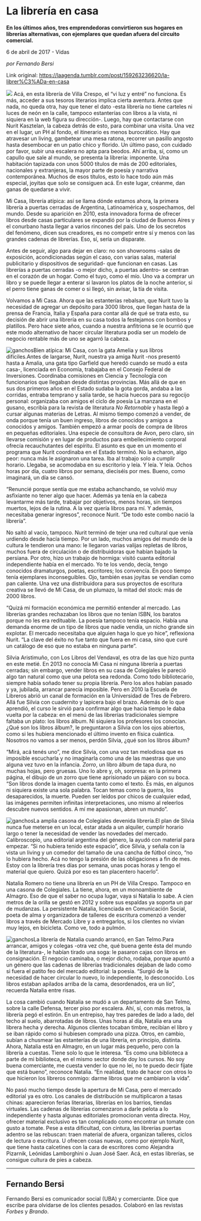 # La librería en casa

**En los últimos años, tres emprendedoras convirtieron sus hogares en librerías alternativas, con ejemplares que quedan afuera del circuito comercial.**

6 de abril de 2017 - Vidas

_por Fernando Bersi_

Link original: https://laagenda.tumblr.com/post/159263236620/la-librer%C3%ADa-en-casa

![](https://64.media.tumblr.com/edb3f5f7803165a4baad76c609537783/tumblr_inline_pjzz0mlZby1t6q87u_500.jpg)
Acá, en esta librería de Villa Crespo, el “vi luz y entré” no funciona. Es más, acceder a sus tesoros literarios implica cierta aventura. Antes que nada, no queda otra, hay que tener el dato -esta librería no tiene carteles ni luces de neón en la calle, tampoco estanterías con libros a la vista, ni siquiera en la web figura su dirección-. Luego, hay que contactarse con Nurit Kasztelan, la cabeza detrás de esto, para combinar una visita. Una vez en el lugar, un PH al fondo, el itinerario es menos burocrático. Hay que atravesar un living, gambetear una mesa ratona, recorrer un pasillo angosto hasta desembocar en un patio chico y florido. Un último paso, con cuidado por favor, subir una escalera no apta para beodos. Ahí arriba, sí, como un capullo que sale al mundo, se presenta la librería: imponente. Una habitación tapizada con unos 5000 títulos de más de 200 editoriales, nacionales y extranjeras, la mayor parte de poesía y narrativa contemporánea. Muchos de esos títulos, esto lo hace todo aún más especial, joyitas que solo se consiguen acá. En este lugar, créanme, dan ganas de quedarse a vivir.

Mi Casa, librería atípica: así se llama dónde estamos ahora, la primera librería a puertas cerradas de Argentina, Latinoamérica y, sospechamos, del mundo. Desde su aparición en 2010, esta innovadora forma de ofrecer libros desde casas particulares se expandió por la ciudad de Buenos Aires y el conurbano hasta llegar a varios rincones del país. Uno de los secretos del fenómeno, dicen sus creadores, es no competir entre sí y menos con las grandes cadenas de librerías. Eso, sí, sería un disparate.

Antes de seguir, algo para dejar en claro: no son showrooms -salas de exposición, acondicionadas según el caso, con varias salas, material publicitario y dispositivos de seguridad- que funcionan en casas. Las librerías a puertas cerradas -o mejor dicho, a puertas adentro- se centran en el corazón de un hogar. Como el tuyo, como el mío. Uno va a comprar un libro y se puede llegar a enterar si lavaron los platos de la noche anterior, si el perro tiene ganas de comer o si llegó, sin avisar, la tía de visita.

Volvamos a Mi Casa. Ahora que las estanterías rebalsan, que Nurit tuvo la necesidad de agregar un depósito para 3000 libros, que llegan hasta de la prensa de Francia, Italia y España para contar allá de qué se trata esto, su decisión de abrir una librería en su casa todos la festejamos con bombos y platillos. Pero hace siete años, cuando a nuestra anfitriona se le ocurrió que este modo alternativo de hacer circular literatura podía ser un modelo de negocio rentable más de uno se agarró la cabeza. 

![ganchos](https://64.media.tumblr.com/1deaa7d87fb3f4e29474e6046ecd6427/tumblr_inline_pjzz0mdvfP1t6q87u_500.jpg)Bien atípica: Mi Casa, con la gata Amelia y sus libros difíciles.Antes de largarse, Nurit, nuestra ya amiga Nurit -nos presentó hasta a Amalia, una gata tipo Garfield que heredó cuando se mudó a esta casa-, licenciada en Economía, trabajaba en el Consejo Federal de Inversiones. Coordinaba comisiones en Ciencia y Tecnología con funcionarios que llegaban desde distintas provincias. Más allá de que en sus dos primeros años en el Estado sudaba la gota gorda, andaba a las corridas, entraba temprano y salía tarde, se hacía huecos para su regocijo personal: organizaba con amigos el ciclo de poesía La manzana en el gusano, escribía para la revista de literatura *No Retornable* y hasta llegó a cursar algunas materias de Letras. Al mismo tiempo comenzó a vender, de onda porque tenía un buen ingreso, libros de conocidos y amigos a conocidos y amigos. También empezó a armar pools de compra de libros en pequeñas editoriales. Una especie de consultora de Avon, pero claro, sin llevarse comisión y en lugar de productos para embellecimiento corporal ofrecía recauchutantes del espíritu. El asunto es que en un momento el programa que Nurit coordinaba en el Estado terminó. No la echaron, algo peor: nunca más le asignaron una tarea. Iba al trabajo solo a cumplir horario. Llegaba, se acomodaba en su escritorio y leía. Y leía. Y leía. Ochos horas por día, cuatro libros por semana, dieciséis por mes. Bueno, como imaginará, un día se cansó. 

“Renuncié porque sentía que me estaba achanchando, se volvió muy asfixiante no tener algo que hacer. Además ya tenía en la cabeza levantarme más tarde, trabajar por objetivos, menos horas, sin tiempos muertos, lejos de la rutina. A la vez quería libros para mí. Y además, necesitaba generar ingresos”, reconoce Nurit. “De todo este combo nació la librería”.

No saltó al vacío, tampoco. Nurit terminó de tejer una red cultural que venía urdiendo desde hacía tiempo. Por un lado, muchos amigos del mundo de la cultura le tendieron una mano: le llegaron varias valijas repletas de libros, muchos fuera de circulación o de distribuidoras que habían bajado la persiana. Por otro, hizo un trabajo de hormiga: visitó cuanta editorial independiente había en el mercado. Yo te los vendo, decía, tengo conocidos dramaturgos, poetas, escritores; los convencía. En poco tiempo tenía ejemplares inconseguibles. Ojo, también esas joyitas se vendían como pan caliente. Una vez una distribuidora para sus proyectos de escritura creativa se llevó de Mi Casa, de un plumazo, la mitad del stock: más de 2000 libros.

“Quizá mi formación económica me permitió entender al mercado. Las librerías grandes rechazaban los libros que no tenían ISBN, los baratos porque no les era redituable. La poesía tampoco tenía espacio. Había una demanda enorme de un tipo de libros que nadie vendía, un nicho grande sin explotar. El mercado necesitaba que alguien haga lo que yo hice”, reflexiona Nurit. “La clave del éxito no fue tanto que fuera en mi casa, sino que curé un catálogo de eso que no estaba en ninguna parte”. 


Silvia Aristimuño, con Los Libros del Vendaval, es otra de las que hizo punta en este metié. En 2013 no conocía Mi Casa ni ninguna librería a puertas cerradas; sin embargo, vender libros en su casa de Colegiales le pareció algo tan natural como que una pelota sea redonda. Como todo bibliotecario, siempre había soñado tener su propia librería. Pero los años habían pasado y ya, jubilada, arrancar parecía imposible. Pero en 2010 la Escuela de Libreros abrió un canal de formación en la Universidad de Tres de Febrero. Allá fue Silvia con cuadernito y lapicera bajo el brazo. Además de lo que aprendió, el curso le sirvió para confirmar algo que hacía tiempo le daba vuelta por la cabeza: en el menú de las librerías tradicionales siempre faltaba un plato: los libros álbum. Ni siquiera los profesores los conocían. ¿Qué son los libros álbum?, le preguntaron a Silvia con los ojos abiertos, como si les hubiera mencionado el último invento en física cuántica. Nosotros no vamos a ser menos, perdón Silvia, ¿qué son los libros álbum? 

“Mirá, acá tenés uno”, me dice Silvia, con una voz tan melodiosa que es imposible escucharla y no imaginarla como una de las maestras que uno alguna vez tuvo en la infancia. *Zorro*, un libro álbum de tapa dura, no muchas hojas, pero gruesas. Uno lo abre y, oh, sorpresa: en la primera página, el dibujo de un zorro que tiene aprisionado un pájaro con su boca. “Son libros donde la imagen cuenta tanto como el texto. Es más, en algunos ni siquiera existe una sola palabra. Tocan temas como la guerra, los desaparecidos, la muerte. Pueden ser leídos por chicos de cualquier edad, las imágenes permiten infinitas interpretaciones, uno mismo al releerlos descubre nuevos sentidos. A mí me apasionan, abren un mundo”.

![ganchos](https://64.media.tumblr.com/1315c4808faf868de528e75d5504eeed/tumblr_inline_pjzz0nyqH11t6q87u_500.jpg)La amplia casona de Colegiales devenida librería.El plan de Silvia nunca fue meterse en un local, estar atada a un alquiler, cumplir horario largo o tener la necesidad de vender las novedades del mercado. Calibroscopio, una editorial argentina del género, la ayudó con material para empezar. “Si no hubiera tenido este espacio”, dice Silvia, y señala con la vista un living y un comedor del tamaño de una cancha de fútbol cinco, “no lo hubiera hecho. Acá no tengo la presión de las obligaciones a fin de mes. Estoy con la librería tres días por semana, unas pocas horas y tengo el material que quiero. Quizá por eso es tan placentero hacerlo”.

Natalia Romero no tiene una librería en un PH de Villa Crespo. Tampoco en una casona de Colegiales. La tiene, ahora, en un monoambiente de Almagro. Eso de que el saber no ocupa lugar, vaya si Natalia lo sabe. A cien metros de la orilla se gestó en 2012 y sobre sus espaldas ya soporta un par de mudanzas. La persistente Natalia, licenciada en Comunicación Social, poeta de alma y organizadora de talleres de escritura comenzó a vender libros a través de Mercado Libre y a entregarlos, si los clientes no vivían muy lejos, en bicicleta. Como ve, todo a pulmón.

![ganchos](https://64.media.tumblr.com/edb3f5f7803165a4baad76c609537783/tumblr_inline_pjzz0mlZby1t6q87u_500.jpg)La librería de Natalia cuando arrancó, en San Telmo.Para arrancar, amigos y colegas -otra vez che, qué buena gente ésta del mundo de la literatura-, le habían tirado una soga: le pasaron cajas con libros en consignación. El negocio caminaba, o mejor dicho, rodaba, porque apuntó a un género que las cadenas de librerías tradicionales dejaban de lado como si fuera el patito feo del mercado editorial: la poesía. “Surgió de la necesidad de hacer circular lo nuevo, lo independiente, lo desconocido. Los libros estaban apilados arriba de la cama, desordenados, era un lío”, recuerda Natalia entre risas. 

La cosa cambió cuando Natalia se mudó a un departamento de San Telmo, sobre la calle Defensa, tercer piso por escalera. Ahí, sí, con más metros, la librería pegó el estirón. En un entrepiso, hay tres paredes de lado a lado, del techo al suelo, abarrotadas de libros. Unas horas al día, Natalia era una librera hecha y derecha. Algunos clientes tocaban timbre, recibían el libro y se iban rápido como si hubiesen comprado una pizza. Otros, en cambio, subían a chusmear las estanterías de una librería, en principio, distinta. Ahora, Natalia está en Almagro, en un lugar más pequeño, pero con la librería a cuestas. Tiene solo lo que le interesa. “Es como una biblioteca a parte de mi biblioteca, en el mismo sector donde doy los cursos. No soy buena comerciante, me cuesta vender lo que no leí, no te puedo decir fíjate que está bueno”, reconoce Natalia. “En realidad, trato de hacer con otros lo que hicieron los libreros conmigo: darme libros que me cambiaron la vida”. 

No pasó mucho tiempo desde la apertura de Mi Casa, pero el mercado editorial ya es otro. Los canales de distribución se multiplicaron a tasas chinas: aparecieron ferias literarias, librerías en los barrios, tiendas virtuales. Las cadenas de librerías comenzaron a darle pelota a lo independiente y hasta algunas editoriales promocionan venta directa. Hoy, ofrecer material exclusivo es tan complicado como encontrar un tomate con gusto a tomate. Pese a esta dificultad, con cintura, las librerías puertas adentro se las rebuscan: traen material de afuera, organizan talleres, ciclos de lectura o escritura. U ofrecen cosas nuevas, como por ejemplo Nurit, que tiene hasta calcetines con la cara de escritores como Alejandra Pizarnik, Leónidas Lamborghini o Juan José Saer. Acá, en estas librerías, se consigue cultura de pies a cabeza.

  




---

Fernando Bersi
--------------

 Fernando Bersi es comunicador social (UBA) y comerciante. Dice que escribe para olvidarse de los clientes pesados. Colaboró en las revistas *Forbes* y *Brando*.

